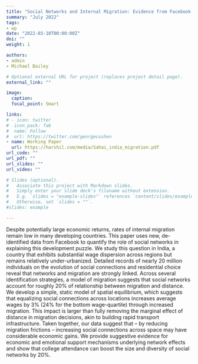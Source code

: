 ```yaml
---
title: "Social Networks and Internal Migration: Evidence from Facebook in India"
summary: "July 2022"
tags: 
- wp
date: "2022-03-10T00:00:00Z"
doi: ""
weight: 1

authors:
- admin
- Michael Bailey

# Optional external URL for project (replaces project detail page).
external_link: ""

image:
  caption: 
  focal_point: Smart

links:
# - icon: twitter
#  icon_pack: fab
#  name: Follow
#  url: https://twitter.com/georgecushen
- name: Working Paper
  url: https://harshil.com/media/Sahai_india_migration.pdf
url_code: ""
url_pdf: ""
url_slides: ""
url_video: ""

# Slides (optional).
#   Associate this project with Markdown slides.
#   Simply enter your slide deck's filename without extension.
#   E.g. `slides = "example-slides"` references `content/slides/example-slides.md`.
#   Otherwise, set `slides = ""`.
#slides: example

---
```


Despite potentially large economic returns, rates of internal migration remain low in many developing countries. This paper uses new, de-identified data from Facebook to quantify the role of social networks in explaining this development puzzle. We study this question in India, a country that exhibits substantial wage dispersion across regions but remains relatively under-urbanized. Detailed records of nearly 20 million individuals on the evolution of social connections and residential choice reveal that networks and migration are strongly linked. Across several identification strategies, a model of migration suggests that social networks account for roughly 20% of relationship between migration and distance. We develop a simple, static model of spatial equilibrium, which suggests that equalizing social connections across locations increases average wages by 3% (24% for the bottom wage-quartile) through increased migration. This impact is larger than fully removing the marginal effect of distance in migration decisions, akin to building rapid transport infrastructure. Taken together, our data suggest that – by reducing migration frictions – increasing social connections across space may have considerable economic gains. We provide suggestive evidence for economic and emotional support mechanisms underlying network effects and show that college attendance can boost the size and diversity of social networks by 20%.
